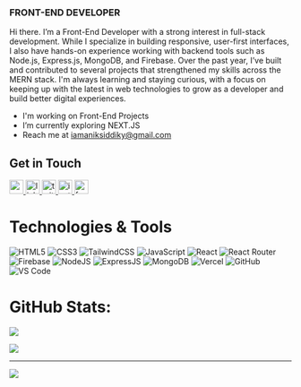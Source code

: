 <h3>FRONT-END DEVELOPER</h3>  

Hi there. I’m a Front-End Developer with a strong interest in full-stack development. While I specialize in building responsive, user-first interfaces, I also have hands-on experience working with backend tools such as Node.js, Express.js, MongoDB, and Firebase. Over the past year, I’ve built and contributed to several projects that strengthened my skills across the MERN stack. I'm always learning and staying curious, with a focus on keeping up with the latest in web technologies to grow as a developer and build better digital experiences.</div> 


- I'm working on Front-End Projects
- I’m currently exploring NEXT.JS
- Reach me at iamaniksiddiky@gmail.com


## Get in Touch
<div align="left">
  <a href="mailto:iamaniksiddiky@gmail.com" target="_blank">
    <img src="https://img.shields.io/static/v1?message=Gmail&logo=gmail&label=&color=D14836&logoColor=white&labelColor=&style=for-the-badge" height="25" alt="gmail logo"  />
  </a>
  <a href="https://www.linkedin.com/in/anik-siddiky" target="_blank">
    <img src="https://img.shields.io/static/v1?message=LinkedIn&logo=linkedin&label=&color=0077B5&logoColor=white&labelColor=&style=for-the-badge" height="25" alt="linkedin logo"  />
  </a>
  <a href="https://x.com/codesbynik" target="_blank">
    <img src="https://img.shields.io/static/v1?message=Twitter&logo=twitter&label=&color=1DA1F2&logoColor=white&labelColor=&style=for-the-badge" height="25" alt="twitter logo"  />
  </a>
  <a href="https://www.instagram.com/anik_siddiky" target="_blank">
    <img src="https://img.shields.io/static/v1?message=Instagram&logo=instagram&label=&color=E4405F&logoColor=white&labelColor=&style=for-the-badge" height="25" alt="instagram logo"  />
  </a>
  <a href="https://www.facebook.com/dev.anik.siddiky" target="_blank">
    <img src="https://img.shields.io/static/v1?message=Facebook&logo=facebook&label=&color=1877F2&logoColor=white&labelColor=&style=for-the-badge" height="25" alt="facebook logo"  />
  </a>
</div>



# Technologies & Tools
![HTML5](https://img.shields.io/badge/html5-%23E34F26.svg?style=for-the-badge&logo=html5&logoColor=white) ![CSS3](https://img.shields.io/badge/css3-%231572B6.svg?style=for-the-badge&logo=css3&logoColor=white) ![TailwindCSS](https://img.shields.io/badge/tailwindcss-%2338B2AC.svg?style=for-the-badge&logo=tailwind-css&logoColor=white) ![JavaScript](https://img.shields.io/badge/javascript-%23323330.svg?style=for-the-badge&logo=javascript&logoColor=%23F7DF1E) ![React](https://img.shields.io/badge/react-%2361DAFB.svg?style=for-the-badge&logo=react&logoColor=black) ![React Router](https://img.shields.io/badge/React_Router-%23CA4245.svg?style=for-the-badge&logo=react-router&logoColor=white) ![Firebase](https://img.shields.io/badge/firebase-%23039BE5.svg?style=for-the-badge&logo=firebase) ![NodeJS](https://img.shields.io/badge/node.js-%23339933.svg?style=for-the-badge&logo=node.js&logoColor=white) ![ExpressJS](https://img.shields.io/badge/express.js-%23000000.svg?style=for-the-badge&logo=express&logoColor=white) ![MongoDB](https://img.shields.io/badge/MongoDB-%234ea94b.svg?style=for-the-badge&logo=mongodb&logoColor=white) ![Vercel](https://img.shields.io/badge/vercel-%23000000.svg?style=for-the-badge&logo=vercel&logoColor=white) ![GitHub](https://img.shields.io/badge/github-%2312100E.svg?style=for-the-badge&logo=github&logoColor=white) ![VS Code](https://img.shields.io/badge/VS_Code-%23007ACC.svg?style=for-the-badge&logo=visual-studio-code&logoColor=white)


# GitHub Stats:
![](https://github-readme-stats.vercel.app/api/top-langs/?username=anik-siddiky&theme=dark&hide_border=false&include_all_commits=false&count_private=false&layout=compact) 

![](https://nirzak-streak-stats.vercel.app/?user=anik-siddiky&theme=dark&hide_border=false)<br/>

---
[![](https://visitcount.itsvg.in/api?id=anik-siddiky&icon=0&color=0)](https://visitcount.itsvg.in)
